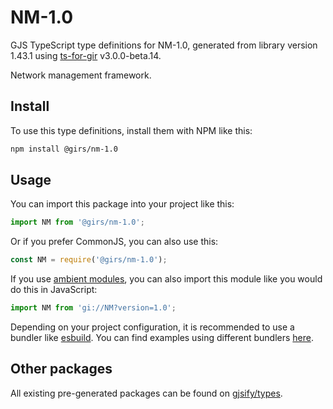 
# NM-1.0

GJS TypeScript type definitions for NM-1.0, generated from library version 1.43.1 using [ts-for-gir](https://github.com/gjsify/ts-for-gir) v3.0.0-beta.14.

Network management framework.

## Install

To use this type definitions, install them with NPM like this:
```bash
npm install @girs/nm-1.0
```

## Usage

You can import this package into your project like this:
```ts
import NM from '@girs/nm-1.0';
```

Or if you prefer CommonJS, you can also use this:
```ts
const NM = require('@girs/nm-1.0');
```

If you use [ambient modules](https://github.com/gjsify/ts-for-gir/tree/main/packages/cli#ambient-modules), you can also import this module like you would do this in JavaScript:

```ts
import NM from 'gi://NM?version=1.0';
```

Depending on your project configuration, it is recommended to use a bundler like [esbuild](https://esbuild.github.io/). You can find examples using different bundlers [here](https://github.com/gjsify/ts-for-gir/tree/main/examples).

## Other packages

All existing pre-generated packages can be found on [gjsify/types](https://github.com/gjsify/types).